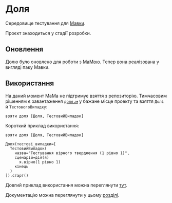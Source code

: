 # Доля

Середовище тестування для [Мавки](https://xn--80aaf6ah.xn--j1amh/).

Проєкт знаходиться у стадії розробки.

## Оновлення

Долю було оновлено для роботи з
[МаМою](https://github.com/mavka-ukr/mavka).
Тепер вона реалізована у вигляді паку Мавки.

## Використання

На даний момент МаМа не підтримує взяття з репозиторію.
Тимчасовим рішенням є завантаження [`доля.м`](./доля.м)
у бажане місце проекту та взяття `Долі` й `ТестовогоВипадку`:

```мавка
взяти доля [Доля, ТестовийВипадок]
```

Короткий приклад використання:

```мавка
взяти доля [Доля, ТестовийВипадок]

Доля(тестові_випадки=[
  ТестовийВипадок(
    назва="Тестування вірного твердження (1 рівно 1)",
    сценарій=дія(я)
      я.вірно(1 рівно 1)
    кінець
  )
]).старт()
```

Довгий приклад використання можна переглянути [тут](./examples/старт_тест.м).

Документацію можна переглянути у цьому [розділі](./docs/README.md).
